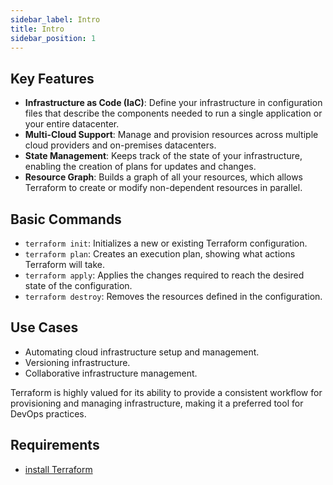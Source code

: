 ```yaml
---
sidebar_label: Intro
title: Intro
sidebar_position: 1
---
```


## Key Features

- **Infrastructure as Code (IaC)**: Define your infrastructure in configuration files that describe the components needed to run a single application or your entire datacenter.
- **Multi-Cloud Support**: Manage and provision resources across multiple cloud providers and on-premises datacenters.
- **State Management**: Keeps track of the state of your infrastructure, enabling the creation of plans for updates and changes.
- **Resource Graph**: Builds a graph of all your resources, which allows Terraform to create or modify non-dependent resources in parallel.

## Basic Commands

- `terraform init`: Initializes a new or existing Terraform configuration.
- `terraform plan`: Creates an execution plan, showing what actions Terraform will take.
- `terraform apply`: Applies the changes required to reach the desired state of the configuration.
- `terraform destroy`: Removes the resources defined in the configuration.

## Use Cases

- Automating cloud infrastructure setup and management.
- Versioning infrastructure.
- Collaborative infrastructure management.

Terraform is highly valued for its ability to provide a consistent workflow for provisioning and managing infrastructure, making it a preferred tool for DevOps practices.

## Requirements

- [install Terraform](https://developer.hashicorp.com/terraform/install)
